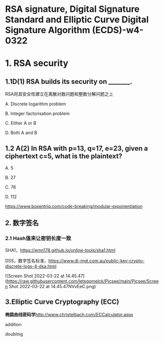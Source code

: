 # RSA signature, Digital Signature Standard and Elliptic Curve Digital Signature Algorithm (ECDS)-w4-0322

# 1. RSA security

## 1.1D(1) RSA builds its security on _______.

RSA将其安全性建立在离散对数问题和整数分解问题之上

A. Discrete logarithm problem 

B. Integer factorisation problem 

C. Either A or B

D. Both A and B



## 1.2 A(2) In RSA with p=13, q=17, e=23, given a ciphertext c=5, what is the plaintext?

 

A. 5 

B. 27

C. 76

D. 112

https://www.boxentriq.com/code-breaking/modular-exponentiation





## 2. 数字签名

### 2.1 Hash值来让密钥长度一致

SHA1，https://emn178.github.io/online-tools/sha1.html



DSS，数字签名标准，https://www.di-mgt.com.au/public-key-crypto-discrete-logs-4-dsa.html

 ![Screen Shot 2022-03-22 at 14.45.47](https://raw.githubusercontent.com/letsgomelck/Picsee/main/Picsee/Screen Shot 2022-03-22 at 14.45.47NVvEeC.png)





## 3.**Elliptic Curve Cryptography (ECC)** 

**椭圆曲线密码学**http://www.christelbach.com/ECCalculator.aspx

addition

doubling